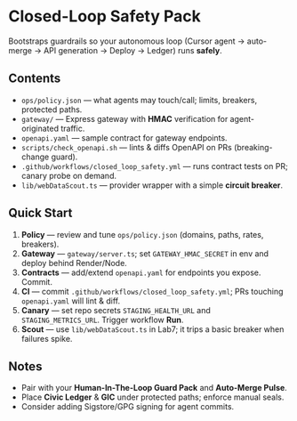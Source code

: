 # Closed-Loop Safety Pack

Bootstraps guardrails so your autonomous loop (Cursor agent → auto-merge → API generation → Deploy → Ledger) runs **safely**.

## Contents
- `ops/policy.json` — what agents may touch/call; limits, breakers, protected paths.
- `gateway/` — Express gateway with **HMAC** verification for agent-originated traffic.
- `openapi.yaml` — sample contract for gateway endpoints.
- `scripts/check_openapi.sh` — lints & diffs OpenAPI on PRs (breaking-change guard).
- `.github/workflows/closed_loop_safety.yml` — runs contract tests on PR; canary probe on demand.
- `lib/webDataScout.ts` — provider wrapper with a simple **circuit breaker**.

## Quick Start
1. **Policy** — review and tune `ops/policy.json` (domains, paths, rates, breakers).
2. **Gateway** — `gateway/server.ts`; set `GATEWAY_HMAC_SECRET` in env and deploy behind Render/Node.
3. **Contracts** — add/extend `openapi.yaml` for endpoints you expose. Commit.
4. **CI** — commit `.github/workflows/closed_loop_safety.yml`; PRs touching `openapi.yaml` will lint & diff.
5. **Canary** — set repo secrets `STAGING_HEALTH_URL` and `STAGING_METRICS_URL`. Trigger workflow **Run**.
6. **Scout** — use `lib/webDataScout.ts` in Lab7; it trips a basic breaker when failures spike.

## Notes
- Pair with your **Human-In-The-Loop Guard Pack** and **Auto-Merge Pulse**.
- Place **Civic Ledger** & **GIC** under protected paths; enforce manual seals.
- Consider adding Sigstore/GPG signing for agent commits.

